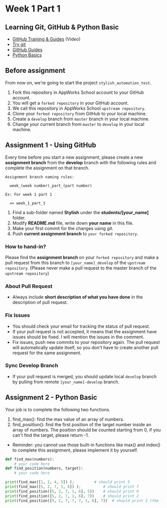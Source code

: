 # Week 1 Part 1

## Learning Git, GitHub & Python Basic

* [GitHub Training & Guides](https://www.youtube.com/watch?v=FyfwLX4HAxM&list=PLg7s6cbtAD15G8lNyoaYDuKZSKyJrgwB-&index=1) (Video)
* [Try git](https://try.github.io)
* [GitHub Guides](https://guides.github.com)
* [Python Basics](https://teamtreehouse.com/library/python-basics-3)

## Before assignment

From now on, we're going to start the project `stylish_automation_test`.

1. Fork this repository in AppWorks School account to your GitHub account.
2. You will get a `forked repository` in your GitHub account.
3. We call this repository in AppWorks School `upstream repository`.
4. Clone your `forked repository` from GitHub to your local machine.
5. Create a `develop` branch from `master` branch in your local machine.
6. Change your current branch from `master` to `develop` in your local machine.

## Assignment 1 - Using GitHub

Every time before you start a new assignment, please create a new **assignment branch** from the **develop** branch with the following rules and complete the assignment on that branch.

```
Assignment branch naming rules:

  week_(week number)_part_(part number)

Ex: For week 1 part 1

  => week_1_part_1
```

1. Find a sub-folder named **Stylish** under the **students/[your_name]** folder.
2. Modify **README.md** file, write down **your name** in this file.
3. Make your first commit for the changes using git.
4. Push **current assignment branch** to `your forked repository`.

### How to hand-in?
Please find the **assignment branch** on your `forked repository` and make a pull request from this branch to `[your_name]_develop` of the `upstream repository`. (Please never make a pull request to the master branch of the `upstream repository`)

### About Pull Request
- Always include **short description of what you have done** in the description of pull request.

### Fix Issues
- You should check your email for tracking the status of pull request.
- If your pull request is not accepted, it means that the assignment have issues should be fixed. I will mention the issues in the comment.
- Fix issues, push new commits to your repository again. The pull request will automatically update itself, so you don't have to create another pull request for the same assignment.

### Sync Develop Branch
- If your pull request is merged, you should update local `develop` branch by pulling from remote `[your_name]-develop` branch.

## Assignment 2 - Python Basic
Your job is to complete the following two functions. 
1. find_max(): find the max value of an array of numbers.
2. find_posiition(): find the first position of the target number inside an array of numbers. The position should be counted starting from 0, if you can't find the target, please return -1.
* Reminder: you cannot use those built-in functions like max() and index() to complete this  assignment, please implement it by yourself. 

```python
def find_max(numbers): 
 	# your code here 
def find_position(numbers, target): 
    # your code here 

print(find_max([1, 2, 4, 5]) ); 	    # should print 5 
print(find_max([5, 2, 7, 1, 6]) );          # should print 7 
print(find_position([5, 2, 7, 1, 6], 5))    # should print 0 
print(find_position([5, 2, 7, 1, 6], 7))    # should print 2 
print(find_position([5, 2, 7, 7, 7, 1, 6], 7))  # should print 2 (the first one) print(find_position([5, 2, 7, 1, 6], 8)) # should print -1
```

